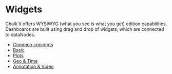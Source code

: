﻿# Widgets

Chalk'it offers WYSIWYG (what you see is what you get) edition capabilities. Dashboards are built using drag and drop of widgets, which are connected to dataNodes.

* [Common concepts](../../wdg/wdg-common-concept/)
* [Basic](../../wdg/wdg-basic-inputs/)
* [Plots](../../wdg/wdg-plots/)
* [Geo & Time](../../wdg/wdg-geo-time/)
* [Annotation & Video](../../wdg/wdg-annotation-video/)
